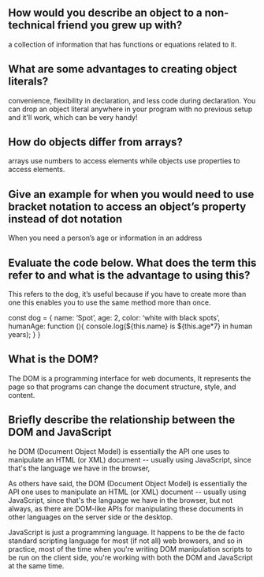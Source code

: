 
## How would you describe an object to a non-technical friend you grew up with?
a collection of information that has functions or equations related to it.

## What are some advantages to creating object literals?

convenience, flexibility in declaration, and less code during declaration. You can drop an object literal anywhere in your program with no previous setup and it'll work, which can be very handy!

## How do objects differ from arrays?
arrays use numbers to access elements while objects use properties to access elements.

## Give an example for when you would need to use bracket notation to access an object’s property instead of dot notation
When you need a person’s age or information in an address

## Evaluate the code below. What does the term this refer to and what is the advantage to using this?
This refers to the dog, it’s useful because if you have to create more than one this enables you to use the same method more than once.

const dog = { name: ‘Spot’, age: 2, color: ‘white with black spots’, humanAge: function (){ console.log(${this.name} is ${this.age*7} in human years); } }

## What is the DOM?
The DOM is a programming interface for web documents, It represents the page so that programs can change the document structure, style, and content.

## Briefly describe the relationship between the DOM and JavaScript
he DOM (Document Object Model) is essentially the API one uses to manipulate an HTML (or XML) document -- usually using JavaScript, since that's the language we have in the browser,

As others have said, the DOM (Document Object Model) is essentially the API one uses to manipulate an HTML (or XML) document -- usually using JavaScript, since that's the language we have in the browser, but not always, as there are DOM-like APIs for manipulating these documents in other languages on the server side or the desktop.

JavaScript is just a programming language. It happens to be the de facto standard scripting language for most (if not all) web browsers, and so in practice, most of the time when you're writing DOM manipulation scripts to be run on the client side, you're working with both the DOM and JavaScript at the same time.